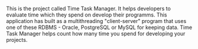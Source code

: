 This is the project called Time Task Manager.
It helps developers to evaluate time which they spend on develop their programms.
This application has built as a multithreading "client-server" program that uses one of these RDBMS - 
Oracle, PostgreSQL or MySQL  for keeping data.
Time Task Manager helps count how many time you spend for developing your
projects.
